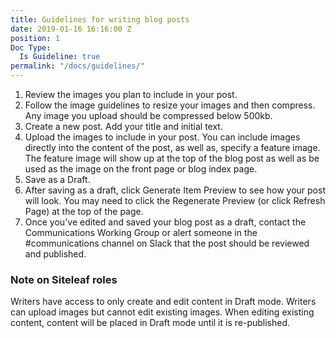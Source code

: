 ```yaml
---
title: Guidelines for writing blog posts
date: 2019-01-16 16:16:00 Z
position: 1
Doc Type:
  Is Guideline: true
permalink: "/docs/guidelines/"
---
```


1. Review the images you plan to include in your post.
2. Follow the image guidelines to resize your images and then compress. Any image you upload should be compressed below 500kb.
3. Create a new post. Add your title and initial text.
4. Upload the images to include in your post. You can include images directly into the content of the post, as well as, specify a feature image. The feature image will show up at the top of the blog post as well as be used as the image on the front page or blog index page.
5. Save as a Draft.
6. After saving as a draft, click Generate Item Preview to see how your post will look. You may need to click the Regenerate Preview (or click Refresh Page) at the top of the page.
7. Once you've edited and saved your blog post as a draft, contact the Communications Working Group or alert someone in the #communications channel on Slack that the post should be reviewed and published.

### Note on Siteleaf roles

Writers have access to only create and edit content in Draft mode. Writers can upload images but cannot edit existing images. When editing existing content, content will be placed in Draft mode until it is re-published.
